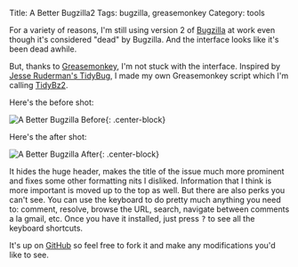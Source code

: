 Title: A Better Bugzilla2 
Tags: bugzilla, greasemonkey
Category: tools


For a variety of reasons, I'm still using version 2 of
[Bugzilla](http://www.bugzilla.org) at work even though it's considered "dead"
by Bugzilla.  And the interface looks like it's been dead awhile.

But, thanks to
[Greasemonkey](https://addons.mozilla.org/en-US/firefox/addon/748), I'm not
stuck with the interface.  Inspired by
[Jesse Ruderman's TidyBug](http://www.squarefree.com/2009/02/26/tidybug/), I
made my own Greasemonkey script which I'm calling [TidyBz2](/userscripts/tidybz2.user.js).

Here's the before shot:

![A Better Bugzilla Before]({filename}/images/20100218_tidybz2-pre.png){: .center-block}

Here's the after shot:

![A Better Bugzilla After]({filename}/images/20100218_tidybz2-post.png){: .center-block}

It hides the huge header, makes the title of the issue much more prominent and
fixes some other formatting nits I disliked.  Information that I think is more
important is moved up to the top as well.  But there are also perks you can't
see.  You can use the keyboard to do pretty much anything you need to: comment,
resolve, browse the URL, search, navigate between comments a la gmail, etc.
Once you have it installed, just press <kbd>?</kbd> to see all the keyboard shortcuts.

It's up on [GitHub](http://github.com/slackorama/tidybz2) so feel free to fork
it and make any modifications you'd like to see.


